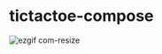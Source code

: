# tictactoe-compose

![ezgif com-resize](https://user-images.githubusercontent.com/81919513/231832174-1698751d-1581-400b-804c-9892842c1693.gif)
